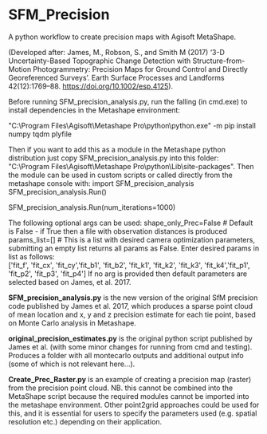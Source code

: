 # SFM_Precision
A python workflow to create precision maps with Agisoft MetaShape.

(Developed after: James, M., Robson, S., and Smith M (2017) ‘3-D Uncertainty-Based Topographic Change Detection with Structure-from-Motion Photogrammetry: Precision Maps for Ground Control and Directly Georeferenced Surveys’. Earth Surface Processes and Landforms 42(12):1769–88. https://doi.org/10.1002/esp.4125).

Before running SFM_precision_analysis.py, run the falling (in cmd.exe) to install dependencies in the Metashape environment:

"C:\Program Files\Agisoft\Metashape Pro\python\python.exe" -m pip install numpy tqdm plyfile

Then if you want to add this as a module in the Metashape python distribution just copy SFM_precision_analysis.py into 
this folder: "C:\Program Files\Agisoft\Metashape Pro\python\Lib\site-packages". Then the module can be used in custom 
scripts or called directly from the metashape console with:
import SFM_precision_analysis
SFM_precision_analysis.Run()

SFM_precision_analysis.Run(num_iterations=1000)

The following optional args can be used:
shape_only_Prec=False # Default is False - if True then a file with observation distances is produced
params_list=[] # This is a list with desired camera optimization parameters, submitting an empty list returns all params
as False. Enter desired params in list as follows:  
['fit_f', 'fit_cx', 'fit_cy','fit_b1', 'fit_b2', 'fit_k1', 
'fit_k2', 'fit_k3', 'fit_k4','fit_p1', 'fit_p2', 'fit_p3', 'fit_p4']
If no arg is provided then default parameters are selected based on James, et al. 2017.

**SFM_precision_analysis.py** is the new version of the original SfM precision code published by James et al. 2017, which produces a sparse point cloud of mean location and x, y and z precision estimate for each tie point, based on Monte Carlo analysis in Metashape.

**original_precision_estimates.py** is the original python script published by James et al. (with some minor changes for running from cmd and testing). Produces a folder with all montecarlo outputs and additional output info (some of which is not relevant here...).

**Create_Prec_Raster.py** is an example of creating a precision map (raster) from the precision point cloud. NB. this cannot be combined into the MetaShape script because the required modules cannot be imported into the metashape environment. Other point2grid approaches could be used for this, and it is essential for users to specify the parameters used (e.g. spatial resolution etc.) depending on their application.


